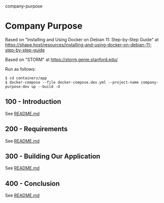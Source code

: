 company-purpose
# Company Purpose

Based on "Installing and Using Docker on Debian 11: Step-by-Step Guide" at https://shape.host/resources/installing-and-using-docker-on-debian-11-step-by-step-guide

Based on "STORM" at https://storm.genie.stanford.edu/

Run as follows:

```
$ cd containers/app
$ docker-compose --file docker-compose.dev.yml --project-name company-purpose-dev up --build -d
```

## 100 - Introduction

See [README.md](./100/README.md)

## 200 - Requirements

See [README.md](./200/README.md)

## 300 - Building Our Application

See [README.md](./300/README.md)

## 400 - Conclusion

See [README.md](./400/README.md)
